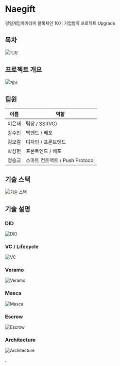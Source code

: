 # Naegift

경일게임아카데미 블록체인 10기 기업협약 프로젝트 Upgrade

## 목차

![목차](https://github.com/naegift/did_project/assets/67108705/59f040a3-4a2c-4660-89c5-77dae216ba8e)

## 프로젝트 개요

![개요](https://github.com/naegift/did_project/assets/67108705/ac250ed8-5263-4ad5-a897-b9c4e7327b29)

## 팀원

| 이름   | 역할                            |
| ------ | ------------------------------- |
| 이은재 | 팀장 / SSI(VC)                  |
| 강수빈 | 백엔드 / 배포                   |
| 김보람 | 디자인 / 프론트엔드             |
| 박상현 | 프론트엔드 / 배포               |
| 정승교 | 스마트 컨트랙트 / Push Protocol |

## 기술 스택

![기술 스택](https://github.com/naegift/did_project/assets/67108705/154b44dd-2c34-4e37-9b90-d006fe8ab53a)

## 기술 설명

### DID

![DID](https://github.com/naegift/did_project/assets/67108705/3faeeb8a-f4e9-40f4-a885-46e8a42523e8)

### VC / Lifecycle

![VC](https://github.com/naegift/did_project/assets/67108705/19812f33-c57c-4bec-9560-e73df2b5a1b9)

### Veramo

![Veramo](https://github.com/naegift/did_project/assets/67108705/26f806f4-a69a-4adc-ba03-5252891dbc9e)

### Masca

![Masca](https://github.com/naegift/did_project/assets/67108705/2900bef4-d4e3-4d6e-915f-9fc786648045)

### Escrow

![Escrow](https://github.com/naegift/did_project/assets/67108705/fd3c62d4-eb23-4dd9-b285-9c51c9a2675e)

### Architecture

![Architecture](https://github.com/naegift/did_project/assets/67108705/5430edcd-0940-4b37-9eff-b5235399a944)

.
